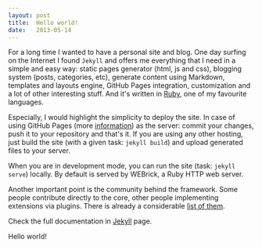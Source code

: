 ```yaml
---
layout: post
title:  Hello world!
date:   2013-05-14
---
```


For a long time I wanted to have a personal site and blog. One day surfing on the Internet I found `Jekyll` and offers me everything that I need in a simple and easy way: static pages generator (html, js and css), blogging system (posts, categories, etc), generate content using Markdown, templates and layouts engine, GitHub Pages integration, customization and a lot of other interesting stuff. And it's written in <a href="https://www.ruby-lang.org" target="_blank">Ruby</a>, one of my favourite languages.

Especially, I would highlight the simplicity to deploy the site. In case of using GitHub Pages (more <a href="https://pages.github.com/" target="_blank">information</a>) as the server: commit your changes, push it to your repository and that's it. If you are using any other hosting, just build the site (with a given task: `jekyll build`) and upload generated files to your server.

When you are in development mode, you can run the site (task: `jekyll serve`) locally. By default is served by WEBrick, a Ruby HTTP web server.

Another important point is the community behind the framework. Some people contribute directly to the core, other people implementing extensions via plugins. There is already a considerable <a href="https://jekyllrb.com/docs/plugins/">list of them</a>.

Check the full documentation in <a href="https://jekyllrb.com/" target="_blank">Jekyll</a> page.

Hello world!
